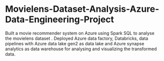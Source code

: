 # Movielens-Dataset-Analysis-Azure-Data-Engineering-Project
Built a movie recommender system on Azure using Spark SQL to analyse the movielens dataset . Deployed Azure data factory, Databricks, data pipelines with Azure data lake gen2 as data lake and Azure synapse analytics as data warehouse for analysing and visualizing the transformed data. 
